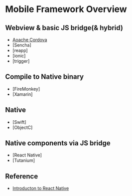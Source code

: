 # Mobile Framework Overview

## Webview & basic JS bridge(& hybrid)

- [Aoache Cordova](https://en.wikipedia.org/wiki/Apache_Cordova)
- [Sencha]
- [reapp]
- [ionic]
- [trigger]

## Compile to Native binary

- [FireMonkey]
- [Xamarin]

## Native

- [Swift]
- [ObjectC]

## Native components via JS bridge

- [React Native]
- [Tutanium]

## Reference

- [Introducton to React Native](http://brentvatne.ca/react-native-intro-talk/)
